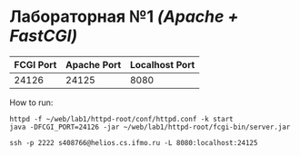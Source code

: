 # Лабораторная №1 *(Apache + FastCGI)*

| FCGI Port | Apache Port | Localhost Port |
|-----------|-------------|----------------|
| 24126     | 24125       | 8080           |

How to run:
```shell
httpd -f ~/web/lab1/httpd-root/conf/httpd.conf -k start
java -DFCGI_PORT=24126 -jar ~/web/lab1/httpd-root/fcgi-bin/server.jar

ssh -p 2222 s408766@helios.cs.ifmo.ru -L 8080:localhost:24125
```